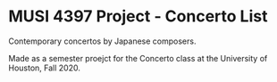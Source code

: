 # MUSI 4397 Project - Concerto List

Contemporary concertos by Japanese composers.

Made as a semester proejct for the Concerto class at the University of Houston, Fall 2020.
